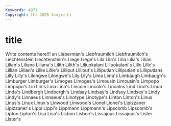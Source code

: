 ```yaml
---
Keywords: 4971
Copyright: (C) 2020 Junjie Li
---
```


# title

Write contents here!!!
an 
Lieberman's 
Liebfraumilch 
Liebfraumilch's 
Liechtenstein 
Liechtenstein's 
Liege 
Liege's 
Lila 
Lila's
Lilia 
Lilia's 
Lilian 
Lilian's 
Liliana 
Liliana's 
Lilith 
Lilith's 
Liliuokalani 
Liliuokalani's
Lille 
Lille's 
Lillian 
Lillian's 
Lillie 
Lillie's 
Lilliput 
Lilliput's 
Lilliputian 
Lilliputian's
Lilliputians 
Lilly 
Lilly's 
Lilongwe 
Lilongwe's 
Lily 
Lily's 
Lima 
Lima's 
Limbaugh
Limbaugh's 
Limburger 
Limburger's 
Limoges 
Limoges's 
Limousin 
Limousin's 
Limpopo 
Limpopo's 
Lin
Lin's 
Lina 
Lina's 
Lincoln 
Lincoln's 
Lincolns 
Lind 
Lind's 
Linda 
Linda's
Lindbergh 
Lindbergh's 
Lindsay 
Lindsay's 
Lindsey 
Lindsey's 
Lindy 
Lindy's 
Linnaeus 
Linnaeus's
Linotype 
Linotype's 
Linton 
Linton's 
Linus 
Linus's 
Linux 
Linux's 
Linwood 
Linwood's
Lionel 
Lionel's 
Lipizzaner 
Lipizzaner's 
Lippi 
Lippi's 
Lippmann 
Lippmann's 
Lipscomb 
Lipscomb's
Lipton 
Lipton's 
Lisa 
Lisa's 
Lisbon 
Lisbon's 
Lissajous 
Lissajous's 
Lister 
Lister's
